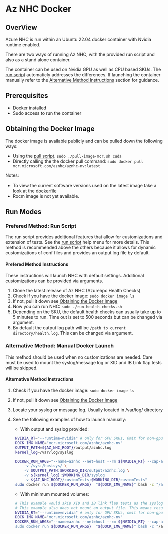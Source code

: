 # Az NHC Docker #

## OverView ##

Azure NHC is run within an Ubuntu 22.04 docker container with Nvidia runtime enabled.

There are two ways of running Az NHC, with the provided run script and also as a stand alone container.

The container can be used on Nvidia GPU as well as CPU based SKUs. The [run script](../run-health-checks.sh) automaticly addresses the differences. If launching the container manually refer to the [Alternative Method Instructions](#alternative-method-instructions) section for guidance.

## Prerequisites ##

- Docker installed
- Sudo access to run the container

## Obtaining the Docker Image ##

The docker image is available publicly and can be pulled down the following ways:

- Using the [pull script](./pull-image-mcr.sh). ```sudo ./pull-image-mcr.sh cuda```
- Directly calling the the docker pull command: ```sudo docker pull mcr.microsoft.com/aznhc/aznhc-nv:latest```

Notes:

- To view the current software versions used on the latest image take a look at the [dockerfile](./azure-nvrt-nhc.dockerfile)
- Rocm image is not yet available.

## Run Modes ##

### Prefered Method: Run Script ###

The run script provides additional features that allow for customizations and extension of tests. See the [run script](../run-health-checks.sh) help menu for more details. This method is recommended above the others because it allows for dynamic customizations  of conf files and provides an output log file by default.

#### Prefered Method Instructions ####

These instructions will launch NHC with default settings. Additional customizations can be provided via arguments.

1. Clone the latest release of Az NHC (Azurehpc Health Checks)
2. Check if you have the docker image: ```sudo docker image ls```
3. If not, pull it down see [Obtaining the Docker Image](#obtaining-the-docker-image)
4. Now you can run NHC: ```sudo ./run-health-checks.sh```
5. Depending on the SKU, the default health checks can usually take up to 5 minutes to run. Time out is set to 500 seconds but can be changed via argument.
6. By default the output log path will be ```/path to current directory/health.log```. This can be changed via argument.

### Alternative Method: Manual Docker Launch ###

This method should be used when no customizations are needed. Care must be used to mount the syslog/message log or XID and IB Link flap tests will be skipped.

#### Alternative Method Instructions ####

1. Check if you have the docker image: ```sudo docker image ls```
2. If not, pull it down see [Obtaining the Docker Image](#obtaining-the-docker-image)
3. Locate your syslog or message log. Usually located in /var/log/ directory
4. See the following examples of how to launch manually:
   - With output and syslog provided:

   ```bash
    NVIDIA_RT="--runtime=nvidia" # only for GPU SKUs, Omit for non-gpu
    DOCK_IMG_NAME="mcr.microsoft.com/aznhc/aznhc-nv"
    OUTPUT_PATH=${AZ_NHC_ROOT}/output/aznhc.log
    kernel_log=/var/log/syslog

    DOCKER_RUN_ARGS="--name=aznhc --net=host --rm ${NVIDIA_RT} --cap-add SYS_ADMIN --cap-add=CAP_SYS_NICE --privileged --shm-size=8g\
        -v /sys:/hostsys/ \
        -v $OUTPUT_PATH:$WORKING_DIR/output/aznhc.log \
        -v ${kernel_log}:$WORKING_DIR/syslog
        -v ${AZ_NHC_ROOT}/customTests:$WORKING_DIR/customTests"
    sudo docker run ${DOCKER_RUN_ARGS}  "${DOCK_IMG_NAME}" bash -c "/azure-nhc/aznhc-entrypoint.sh"
   ```

   - With minimum mounted volumes:

   ```bash
    # This example would skip XID and IB link flap tests as the syslog is not mounted
    # This example also does not mount an output file. This means results will be printed to STDOUT.
    NVIDIA_RT="--runtime=nvidia" # only for GPU SKUs, omit for non-gpu
    DOCK_IMG_NAME="mcr.microsoft.com/aznhc/aznhc-nv"
    DOCKER_RUN_ARGS="--name=aznhc --net=host --rm ${NVIDIA_RT} --cap-add SYS_ADMIN --cap-add=CAP_SYS_NICE --privileged --shm-size=8g -v /sys:/hostsys/
    sudo docker run ${DOCKER_RUN_ARGS}  "${DOCK_IMG_NAME}" bash -c "/azure-nhc/aznhc-entrypoint.sh"
   ```

